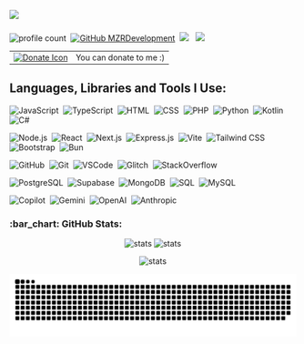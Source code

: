<img src="https://readme-typing-svg.herokuapp.com?&font=BlinkMacSystemFont&color=FFFFFF&size=25&lines=Hello!+I'm+MZRDev;Hello!+I'm+Kaan" /> &nbsp;
---
![profile count](https://komarev.com/ghpvc/?username=MZRCode&color=red)&nbsp;
[![GitHub MZRDevelopment](https://img.shields.io/github/followers/MZRCode?label=Takipci&style=social)](https://github.com/MZRCode)&nbsp;
<a href="https://discord.gg/ktVdQYrtXF"><img src="https://img.shields.io/badge/Discord-5865F2?style=flat&logo=Discord&logoColor=white"/></a> &nbsp;
<a href="https://youtube.com/@MZRDev"><img src="https://img.shields.io/badge/YouTube-ff0000?style=flat&logo=YouTube&logoColor=white"/></a> &nbsp;
<table>
  <tr>
    <td>
      <a href="https://donate.bynogame.com/mzrdev" target="_blank">
        <img src="https://www.mzrdev.com/platforms/bynogame.png" width="20px" height="20px" alt="Donate Icon"/>
      </a>
    </td>
    <td>
      <span>You can donate to me :)</span>
    </td>
  </tr>
</table>

## Languages, Libraries and Tools I Use:
![JavaScript](https://img.shields.io/badge/JavaScript-F7DF1E.svg?style=for-the-badge&logo=JavaScript&logoColor=black)&nbsp;
![TypeScript](https://img.shields.io/badge/TypeScript-3178C6.svg?style=for-the-badge&logo=TypeScript&logoColor=white)&nbsp;
![HTML](https://img.shields.io/badge/HTML-E34F26.svg?style=for-the-badge&logo=HTML5&logoColor=white)&nbsp;
![CSS](https://img.shields.io/badge/CSS-1572B6.svg?style=for-the-badge&logo=CSS3&logoColor=white)&nbsp;
![PHP](https://img.shields.io/badge/PHP-777bb3.svg?style=for-the-badge&logo=PHP&logoColor=white)&nbsp;
![Python](https://img.shields.io/badge/Python-3a76a7.svg?style=for-the-badge&logo=Python&logoColor=white)&nbsp;
![Kotlin](https://img.shields.io/badge/Kotlin-6078df.svg?style=for-the-badge&logo=Kotlin&logoColor=white)&nbsp;
![C#](https://img.shields.io/badge/C%23-b14796.svg?style=for-the-badge&logo=C#&logoColor=white)&nbsp;

![Node.js](https://img.shields.io/badge/Node.js-339933.svg?style=for-the-badge&logo=nodedotjs&logoColor=white)&nbsp;
![React](https://img.shields.io/badge/React-61DAFB.svg?style=for-the-badge&logo=React&logoColor=black)&nbsp;
![Next.js](https://img.shields.io/badge/Next.js-000000.svg?style=for-the-badge&logo=nextdotjs&logoColor=white)&nbsp;
![Express.js](https://img.shields.io/badge/Express.js-363636.svg?style=for-the-badge&logo=express&logoColor=white)&nbsp;
![Vite](https://img.shields.io/badge/Vite-8976fe.svg?style=for-the-badge&logo=vite&logoColor=white)&nbsp;
![Tailwind CSS](https://img.shields.io/badge/Tailwind%20CSS-06B6D4.svg?style=for-the-badge&logo=Tailwind-CSS&logoColor=white)&nbsp;
![Bootstrap](https://img.shields.io/badge/Bootstrap-563D7C?style=for-the-badge&logo=bootstrap&logoColor=white)&nbsp;
![Bun](https://img.shields.io/badge/Bun-a69d90?style=for-the-badge&logo=bun&logoColor=white)&nbsp;

![GitHub](https://img.shields.io/badge/Github-000000.svg?style=for-the-badge&logo=github&logoColor=white)&nbsp;
![Git](https://img.shields.io/badge/Git-F05032?style=for-the-badge&logo=git&logoColor=white)&nbsp;
![VSCode](https://img.shields.io/badge/-Visual%20Studio%20Code-05122A.svg?style=for-the-badge&logo=visual-studio-code&logoColor=white)&nbsp;
![Glitch](https://img.shields.io/badge/Glitch-3333FF.svg?style=for-the-badge&logo=Glitch&logoColor=white)&nbsp;
![StackOverflow](https://img.shields.io/badge/Stack%20Overflow-F58025.svg?style=for-the-badge&logo=Stack-Overflow&logoColor=white)&nbsp;

![PostgreSQL](https://img.shields.io/badge/PostgreSQL-336791.svg?style=for-the-badge&logo=PostgreSQL&logoColor=white)&nbsp;
![Supabase](https://img.shields.io/badge/-Supabase-34B27B.svg?style=for-the-badge&logo=supabase&logoColor=white)&nbsp;
![MongoDB](https://img.shields.io/badge/MongoDB-47A248.svg?style=for-the-badge&logo=MongoDB&logoColor=white)&nbsp;
![SQL](https://img.shields.io/badge/SQL-db7533.svg?style=for-the-badge&logo=Liquibase&logoColor=white)&nbsp;
![MySQL](https://img.shields.io/badge/MySQL-5d87a1.svg?style=for-the-badge&logo=MySQL&logoColor=white)&nbsp;

![Copilot](https://img.shields.io/badge/GitHub%20Copilot-000000.svg?style=for-the-badge&logo=GitHub-Copilot&logoColor=white)&nbsp;
![Gemini](https://img.shields.io/badge/Google%20Gemini-8E75B2.svg?style=for-the-badge&logo=Google-Gemini&logoColor=white)&nbsp;
![OpenAI](https://img.shields.io/badge/-OpenAI-000000.svg?style=for-the-badge&logo=OpenAI&logoColor=white)&nbsp;
![Anthropic](https://img.shields.io/badge/-Anthropic-DA7756.svg?style=for-the-badge&logo=Anthropic&logoColor=white)&nbsp;

<h3 align="left">:bar_chart: GitHub Stats:</h3>
<p align="center">
  <img src="https://github-readme-stats.vercel.app/api?username=MZRCode&count_private=true&show_icons=true&theme=dark&hide_border=true" width="%100" height="150px" alt="stats" />
  <img src="https://github-readme-streak-stats.herokuapp.com/?user=MZRCode&theme=dark&count_private=true&bg_color=0d1116&title_color=ce09ec&text_color=a4aacb&icon_color=007ec6&hide_border=true" width="%100" height="150px" alt="stats" />
</p>

<p align="center">
  <img src="https://github-readme-stats.vercel.app/api/top-langs?username=MZRCode&layout=compact&langs_count=8&theme=dark&hide_border=true" width="%100" height="150px" alt="stats" />
</p>

![snake-game](https://raw.githubusercontent.com/MZRCode/MZRCode/430810d6bb01819a41c5cef07fc1fb71d9c553c6/snake.svg)
